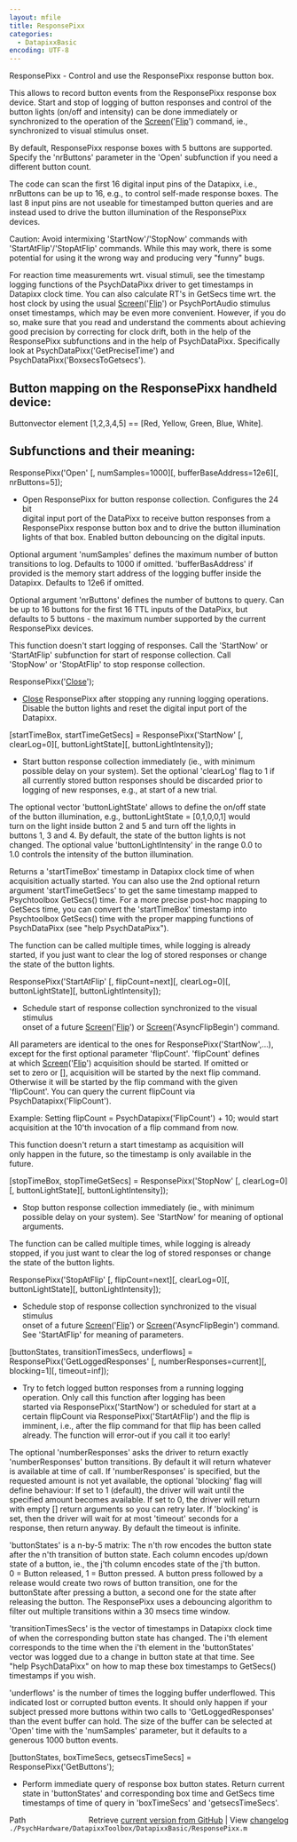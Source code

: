 ```yaml
---
layout: mfile
title: ResponsePixx
categories:
  - DatapixxBasic
encoding: UTF-8
---
```


ResponsePixx - Control and use the ResponsePixx response button box.  

This allows to record button events from the ResponsePixx response box  
device. Start and stop of logging of button responses and control of the  
button lights (on/off and intensity) can be done immediately or  
synchronized to the operation of the [Screen](/docs/Screen)('[Flip](/docs/Flip)') command, ie.,  
synchronized to visual stimulus onset.  

By default, ResponsePixx response boxes with 5 buttons are supported.  
Specify the 'nrButtons' parameter in the 'Open' subfunction if you need a  
different button count.  

The code can scan the first 16 digital input pins of the Datapixx, i.e.,  
nrButtons can be up to 16, e.g., to control self-made response boxes. The  
last 8 input pins are not useable for timestamped button queries and are  
instead used to drive the button illumination of the ResponsePixx  
devices.  

Caution: Avoid intermixing 'StartNow'/'StopNow' commands with  
'StartAtFlip'/'StopAtFlip' commands. While this may work, there is some  
potential for using it the wrong way and producing very "funny" bugs.  

For reaction time measurements wrt. visual stimuli, see the timestamp  
logging functions of the PsychDataPixx driver to get timestamps in  
Datapixx clock time. You can also calculate RT's in GetSecs time wrt. the  
host clock by using the usual [Screen](/docs/Screen)('[Flip](/docs/Flip)') or PsychPortAudio stimulus  
onset timestamps, which may be even more convenient. However, if you do  
so, make sure that you read and understand the comments about achieving  
good precision by correcting for clock drift, both in the help of the  
ResponsePixx subfunctions and in the help of PsychDataPixx. Specifically  
look at PsychDataPixx('GetPreciseTime') and  
PsychDataPixx('BoxsecsToGetsecs').  


Button mapping on the ResponsePixx handheld device:  
---------------------------------------------------  

Buttonvector element [1,2,3,4,5] == [Red, Yellow, Green, Blue, White].  


Subfunctions and their meaning:  
-------------------------------  

ResponsePixx('Open' [, numSamples=1000][, bufferBaseAddress=12e6][, nrButtons=5]);  
- Open ResponsePixx for button response collection. Configures the 24 bit  
digital input port of the DataPixx to receive button responses from a  
ResponsePixx response button box and to drive the button illumination  
lights of that box. Enabled button debouncing on the digital inputs.  

Optional argument 'numSamples' defines the maximum number of button  
transitions to log. Defaults to 1000 if omitted. 'bufferBasAddress' if  
provided is the memory start address of the logging buffer inside the  
Datapixx. Defaults to 12e6 if omitted.  

Optional argument 'nrButtons' defines the number of buttons to query. Can  
be up to 16 buttons for the first 16 TTL inputs of the DataPixx, but  
defaults to 5 buttons - the maximum number supported by the current  
ResponsePixx devices.  

This function doesn't start logging of responses. Call the 'StartNow' or  
'StartAtFlip' subfunction for start of response collection. Call  
'StopNow' or 'StopAtFlip' to stop response collection.  


ResponsePixx('[Close](/docs/Close)');  
- [Close](/docs/Close) ResponsePixx after stopping any running logging operations.  
Disable the button lights and reset the digital input port of the  
Datapixx.  


[startTimeBox, startTimeGetSecs] = ResponsePixx('StartNow' [, clearLog=0][, buttonLightState][, buttonLightIntensity]);  
- Start button response collection immediately (ie., with minimum  
possible delay on your system). Set the optional 'clearLog' flag to 1 if  
all currently stored button responses should be discarded prior to  
logging of new responses, e.g., at start of a new trial.  

The optional vector 'buttonLightState' allows to define the on/off state  
of the button illumination, e.g., buttonLightState = [0,1,0,0,1] would  
turn on the light inside button 2 and 5 and turn off the lights in  
buttons 1, 3 and 4. By default, the state of the button lights is not  
changed. The optional value 'buttonLightIntensity' in the range 0.0 to  
1\.0 controls the intensity of the button illumination.  

Returns a 'startTimeBox' timestamp in Datapixx clock time of when  
acquisition actually started. You can also use the 2nd optional return  
argument 'startTimeGetSecs' to get the same timestamp mapped to  
Psychtoolbox GetSecs() time. For a more precise post-hoc mapping to  
GetSecs time, you can convert the 'startTimeBox' timestamp into  
Psychtoolbox GetSecs() time with the proper mapping functions of  
PsychDataPixx (see "help PsychDataPixx").  

The function can be called multiple times, while logging is already  
started, if you just want to clear the log of stored responses or change  
the state of the button lights.  


ResponsePixx('StartAtFlip' [, flipCount=next][, clearLog=0][, buttonLightState][, buttonLightIntensity]);  
- Schedule start of response collection synchronized to the visual stimulus  
onset of a future [Screen](/docs/Screen)('[Flip](/docs/Flip)') or [Screen](/docs/Screen)('AsyncFlipBegin') command.  

All parameters are identical to the ones for ResponsePixx('StartNow',...),  
except for the first optional parameter 'flipCount'. 'flipCount' defines  
at which [Screen](/docs/Screen)('[Flip](/docs/Flip)') acquisition should be started. If omitted or  
set to zero or [], acquisition will be started by the next flip command.  
Otherwise it will be started by the flip command with the given  
'flipCount'. You can query the current flipCount via PsychDatapixx('FlipCount').  

Example: Setting flipCount = PsychDatapixx('FlipCount') + 10; would start  
acquisition at the 10'th invocation of a flip command from now.  

This function doesn't return a start timestamp as acquisition will  
only happen in the future, so the timestamp is only available in the  
future.  


[stopTimeBox, stopTimeGetSecs] = ResponsePixx('StopNow' [, clearLog=0][, buttonLightState][, buttonLightIntensity]);  
- Stop button response collection immediately (ie., with minimum  
possible delay on your system). See 'StartNow' for meaning of optional  
arguments.  

The function can be called multiple times, while logging is already  
stopped, if you just want to clear the log of stored responses or change  
the state of the button lights.  


ResponsePixx('StopAtFlip' [, flipCount=next][, clearLog=0][, buttonLightState][, buttonLightIntensity]);  
- Schedule stop of response collection synchronized to the visual stimulus  
onset of a future [Screen](/docs/Screen)('[Flip](/docs/Flip)') or [Screen](/docs/Screen)('AsyncFlipBegin') command.  
See 'StartAtFlip' for meaning of parameters.  


[buttonStates, transitionTimesSecs, underflows] = ResponsePixx('GetLoggedResponses' [, numberResponses=current][, blocking=1][, timeout=inf]);  
- Try to fetch logged button responses from a running logging  
operation. Only call this function after logging has been  
started via ResponsePixx('StartNow') or scheduled for start at a  
certain flipCount via ResponsePixx('StartAtFlip') and the flip is  
imminent, i.e., after the flip command for that flip has been called  
already. The function will error-out if you call it too early!  

The optional 'numberResponses' asks the driver to return exactly  
'numberResponses' button transitions. By default it will return whatever  
is available at time of call. If 'numberResponses' is specified, but the  
requested amount is not yet available, the optional 'blocking' flag will  
define behaviour: If set to 1 (default), the driver will wait until the  
specified amount becomes available. If set to 0, the driver will return  
with empty [] return arguments so you can retry later. If 'blocking' is  
set, then the driver will wait for at most 'timeout' seconds for a  
response, then return anyway. By default the timeout is infinite.  

'buttonStates' is a n-by-5 matrix: The n'th row encodes the button state  
after the n'th transition of button state. Each column encodes up/down  
state of a button, ie., the j'th column encodes state of the j'th button.  
0 = Button released, 1 = Button pressed. A button press followed by a  
release would create two rows of button transition, one for the  
buttonState after pressing a button, a second one for the state after  
releasing the button. The ResponsePixx uses a debouncing algorithm to  
filter out multiple transitions within a 30 msecs time window.  

'transitionTimesSecs' is the vector of timestamps in Datapixx clock time  
of when the corresponding button state has changed. The i'th element  
corresponds to the time when the i'th element in the 'buttonStates'  
vector was logged due to a change in button state at that time. See  
"help PsychDataPixx" on how to map these box timestamps to GetSecs()  
timestamps if you wish.  

'underflows' is the number of times the logging buffer underflowed. This  
indicated lost or corrupted button events. It should only happen if your  
subject pressed more buttons within two calls to 'GetLoggedResponses'  
than the event buffer can hold. The size of the buffer can be selected at  
'Open' time with the 'numSamples' parameter, but it defaults to a  
generous 1000 button events.  


[buttonStates, boxTimeSecs, getsecsTimeSecs] = ResponsePixx('GetButtons');  
- Perform immediate query of response box button states. Return current  
state in 'buttonStates' and corresponding box time and GetSecs time  
timestamps of time of query in 'boxTimeSecs' and 'getsecsTimeSecs'.  




<div class="code_header" style="text-align:right;">
  <span style="float:left;">Path&nbsp;&nbsp;</span> <span class="counter">Retrieve <a href=
  "https://raw.github.com/Psychtoolbox-3/Psychtoolbox-3/beta/./PsychHardware/DatapixxToolbox/DatapixxBasic/ResponsePixx.m">current version from GitHub</a> | View <a href=
  "https://github.com/Psychtoolbox-3/Psychtoolbox-3/commits/beta/./PsychHardware/DatapixxToolbox/DatapixxBasic/ResponsePixx.m">changelog</a></span>
</div>
<div class="code">
  <code>./PsychHardware/DatapixxToolbox/DatapixxBasic/ResponsePixx.m</code>
</div>

